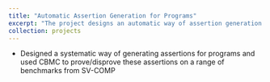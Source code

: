 ```yaml
---
title: "Automatic Assertion Generation for Programs"
excerpt: "The project designs an automatic way of assertion generation for C programs<br/><img src='/images/500x300.png'>"
collection: projects
---
```


* Designed a systematic way of generating assertions for programs and used CBMC to prove/disprove these assertions on a range of benchmarks from SV-COMP
